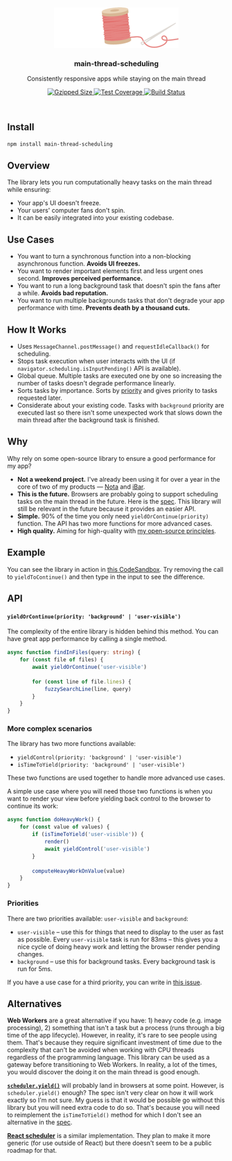 <br>
<br>
<div align="center">
<img width="288px" src="media/logo-centered.png">
</div>

<h3 align="center">
<b>main-thread-scheduling</b>
</h3>
<p align="center">
Consistently responsive apps while staying on the main thread
</p>

<p align="center">
<a href="https://bundlephobia.com/result?p=main-thread-scheduling">
<img src="https://badgen.net/bundlephobia/minzip/main-thread-scheduling" alt="Gzipped Size" />
</a>
<a href="https://codeclimate.com/github/astoilkov/main-thread-scheduling/test_coverage">
<img src="https://img.shields.io/codeclimate/coverage/astoilkov/main-thread-scheduling" alt="Test Coverage" />
</a>
<a href="https://github.com/astoilkov/main-thread-scheduling/actions/workflows/main.yml">
<img src="https://img.shields.io/github/workflow/status/astoilkov/main-thread-scheduling/CI" alt="Build Status" />
</a>
<p>

<br>

## Install

```bash
npm install main-thread-scheduling
```

## Overview

The library lets you run computationally heavy tasks on the main thread while ensuring:
- Your app's UI doesn't freeze.
- Your users' computer fans don't spin.
- It can be easily integrated into your existing codebase.

## Use Cases

- You want to turn a synchronous function into a non-blocking asynchronous function. **Avoids UI freezes.**
- You want to render important elements first and less urgent ones second. **Improves perceived performance.**
- You want to run a long background task that doesn't spin the fans after a while. **Avoids bad reputation.**
- You want to run multiple backgrounds tasks that don't degrade your app performance with time. **Prevents death by a thousand cuts.**

## How It Works

- Uses `MessageChannel.postMessage()` and `requestIdleCallback()` for scheduling.
- Stops task execution when user interacts with the UI (if `navigator.scheduling.isInputPending()` API is available).
- Global queue. Multiple tasks are executed one by one so increasing the number of tasks doesn't degrade performance linearly.
- Sorts tasks by importance. Sorts by [priority](#priorities) and gives priority to tasks requested later.
- Considerate about your existing code. Tasks with `background` priority are executed last so there isn't some unexpected work that slows down the main thread after the background task is finished.

## Why

Why rely on some open-source library to ensure a good performance for my app?
- **Not a weekend project.** I've already been using it for over a year in the core of two of my products — [Nota](https://nota.md) and [iBar](https://ibar.app).
- **This is the future.** Browsers are probably going to support scheduling tasks on the main thread in the future. Here is the [spec](https://github.com/WICG/scheduling-apis). This library will still be relevant in the future because it provides an easier API.
- **Simple.** 90% of the time you only need `yieldOrContinue(priority)` function. The API has two more functions for more advanced cases.
- **High quality.** Aiming for high-quality with [my open-source principles](https://astoilkov.com/my-open-source-principles).

## Example

You can see the library in action in [this CodeSandbox](https://codesandbox.io/s/main-thread-scheduling-example-qqef6?file=/src/App.js:1188-1361). Try removing the call to `yieldToContinue()` and then type in the input to see the difference.

## API

#### `yieldOrContinue(priority: 'background' | 'user-visible')`

The complexity of the entire library is hidden behind this method. You can have great app performance by calling a single method.

```ts
async function findInFiles(query: string) {  
    for (const file of files) {
        await yieldOrContinue('user-visible')
        
        for (const line of file.lines) {
            fuzzySearchLine(line, query)
        }
    }
}
```

### More complex scenarios

The library has two more functions available:
- `yieldControl(priority: 'background' | 'user-visible')`
- `isTimeToYield(priority: 'background' | 'user-visible')`

These two functions are used together to handle more advanced use cases.

A simple use case where you will need those two functions is when you want to render your view before yielding back control to the browser to continue its work:
```ts
async function doHeavyWork() {
    for (const value of values) {
        if (isTimeToYield('user-visible')) {
            render()
            await yieldControl('user-visible')
        }
        
        computeHeavyWorkOnValue(value)
    }
}
```

### Priorities

There are two priorities available: `user-visible` and `background`:
- `user-visible` – use this for things that need to display to the user as fast as possible. Every `user-visible` task is run for 83ms – this gives you a nice cycle of doing heavy work and letting the browser render pending changes.
- `background` – use this for background tasks. Every background task is run for 5ms.

If you have a use case for a third priority, you can write in [this issue](https://github.com/astoilkov/main-thread-scheduling/issues/1).

## Alternatives

**Web Workers** are a great alternative if you have: 1) heavy code (e.g. image processing), 2) something that isn't a task but a process (runs through a big time of the app lifecycle). However, in reality, it's rare to see people using them. That's because they require significant investment of time due to the complexity that can't be avoided when working with CPU threads regardless of the programming language. This library can be used as a gateway before transitioning to Web Workers. In reality, a lot of the times, you would discover the doing it on the main thread is good enough.

**[`scheduler.yield()`](https://github.com/WICG/scheduling-apis/blob/main/explainers/yield-and-continuation.md)** will probably land in browsers at some point. However, is `scheduler.yield()` enough? The spec isn't very clear on how it will work exactly so I'm not sure. My guess is that it would be possible go without this library but you will need extra code to do so. That's because you will need to reimplement the `isTimeToYield()` method for which I don't see an alternative in the [spec](https://github.com/WICG/scheduling-apis).

**[React scheduler](https://github.com/facebook/react/blob/main/packages/scheduler/README.md)** is a similar implementation. They plan to make it more generic (for use outside of React) but there doesn't seem to be a public roadmap for that.
